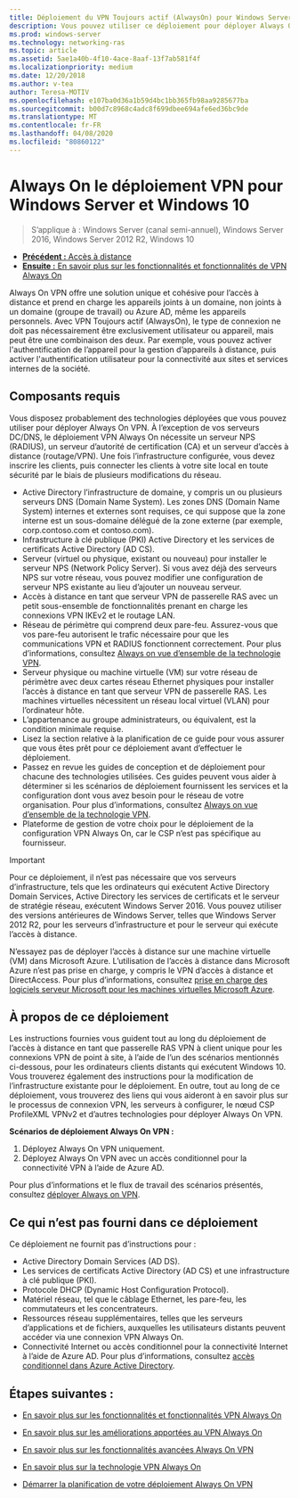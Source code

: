 ```yaml
---
title: Déploiement du VPN Toujours actif (AlwaysOn) pour Windows Server et Windows 10
description: Vous pouvez utiliser ce déploiement pour déployer Always On connexions de réseau privé virtuel (VPN) pour les employés distants à l’aide de l’accès à distance dans Windows Server 2016 ou version ultérieure et Always On profils VPN pour les ordinateurs clients Windows 10.
ms.prod: windows-server
ms.technology: networking-ras
ms.topic: article
ms.assetid: 5ae1a40b-4f10-4ace-8aaf-13f7ab581f4f
ms.localizationpriority: medium
ms.date: 12/20/2018
ms.author: v-tea
author: Teresa-MOTIV
ms.openlocfilehash: e107ba0d36a1b59d4bc1bb365fb98aa9285677ba
ms.sourcegitcommit: b00d7c8968c4adc8f699dbee694afe6ed36bc9de
ms.translationtype: MT
ms.contentlocale: fr-FR
ms.lasthandoff: 04/08/2020
ms.locfileid: "80860122"
---
```

# <a name="always-on-vpn-deployment-for-windows-server-and-windows-10"></a>Always On le déploiement VPN pour Windows Server et Windows 10

>S’applique à : Windows Server (canal semi-annuel), Windows Server 2016, Windows Server 2012 R2, Windows 10

- [**Précédent :** Accès à distance](../../../Remote-Access.md)<br>
- [**Ensuite :** En savoir plus sur les fonctionnalités et fonctionnalités de VPN Always On](../../vpn-map-da.md)

Always On VPN offre une solution unique et cohésive pour l’accès à distance et prend en charge les appareils joints à un domaine, non joints à un domaine (groupe de travail) ou Azure AD, même les appareils personnels. Avec VPN Toujours actif (AlwaysOn), le type de connexion ne doit pas nécessairement être exclusivement utilisateur ou appareil, mais peut être une combinaison des deux. Par exemple, vous pouvez activer l'authentification de l’appareil pour la gestion d’appareils à distance, puis activer l'authentification utilisateur pour la connectivité aux sites et services internes de la société.

## <a name="prerequisites"></a>Composants requis

Vous disposez probablement des technologies déployées que vous pouvez utiliser pour déployer Always On VPN. À l’exception de vos serveurs DC/DNS, le déploiement VPN Always On nécessite un serveur NPS (RADIUS), un serveur d’autorité de certification (CA) et un serveur d’accès à distance (routage/VPN). Une fois l’infrastructure configurée, vous devez inscrire les clients, puis connecter les clients à votre site local en toute sécurité par le biais de plusieurs modifications du réseau.

- Active Directory l’infrastructure de domaine, y compris un ou plusieurs serveurs DNS (Domain Name System). Les zones DNS (Domain Name System) internes et externes sont requises, ce qui suppose que la zone interne est un sous-domaine délégué de la zone externe (par exemple, corp.contoso.com et contoso.com).
- Infrastructure à clé publique (PKI) Active Directory et les services de certificats Active Directory (AD CS).
- Serveur (virtuel ou physique, existant ou nouveau) pour installer le serveur NPS (Network Policy Server). Si vous avez déjà des serveurs NPS sur votre réseau, vous pouvez modifier une configuration de serveur NPS existante au lieu d’ajouter un nouveau serveur.
- Accès à distance en tant que serveur VPN de passerelle RAS avec un petit sous-ensemble de fonctionnalités prenant en charge les connexions VPN IKEv2 et le routage LAN.
- Réseau de périmètre qui comprend deux pare-feu.  Assurez-vous que vos pare-feu autorisent le trafic nécessaire pour que les communications VPN et RADIUS fonctionnent correctement. Pour plus d’informations, consultez [Always on vue d’ensemble de la technologie VPN](../always-on-vpn-technology-overview.md).
- Serveur physique ou machine virtuelle (VM) sur votre réseau de périmètre avec deux cartes réseau Ethernet physiques pour installer l’accès à distance en tant que serveur VPN de passerelle RAS. Les machines virtuelles nécessitent un réseau local virtuel (VLAN) pour l’ordinateur hôte. 
- L’appartenance au groupe administrateurs, ou équivalent, est la condition minimale requise.
- Lisez la section relative à la planification de ce guide pour vous assurer que vous êtes prêt pour ce déploiement avant d’effectuer le déploiement.
- Passez en revue les guides de conception et de déploiement pour chacune des technologies utilisées. Ces guides peuvent vous aider à déterminer si les scénarios de déploiement fournissent les services et la configuration dont vous avez besoin pour le réseau de votre organisation. Pour plus d’informations, consultez [Always on vue d’ensemble de la technologie VPN](../always-on-vpn-technology-overview.md).
- Plateforme de gestion de votre choix pour le déploiement de la configuration VPN Always On, car le CSP n’est pas spécifique au fournisseur.

>[!IMPORTANT]
>Pour ce déploiement, il n’est pas nécessaire que vos serveurs d’infrastructure, tels que les ordinateurs qui exécutent Active Directory Domain Services, Active Directory les services de certificats et le serveur de stratégie réseau, exécutent Windows Server 2016. Vous pouvez utiliser des versions antérieures de Windows Server, telles que Windows Server 2012 R2, pour les serveurs d’infrastructure et pour le serveur qui exécute l’accès à distance.
>
>N’essayez pas de déployer l’accès à distance sur une machine virtuelle (VM) dans Microsoft Azure. L’utilisation de l’accès à distance dans Microsoft Azure n’est pas prise en charge, y compris le VPN d’accès à distance et DirectAccess. Pour plus d’informations, consultez [prise en charge des logiciels serveur Microsoft pour les machines virtuelles Microsoft Azure](https://support.microsoft.com/help/2721672/microsoft-server-software-support-for-microsoft-azure-virtual-machines).

## <a name="about-this-deployment"></a>À propos de ce déploiement

Les instructions fournies vous guident tout au long du déploiement de l’accès à distance en tant que passerelle RAS VPN à client unique pour les connexions VPN de point à site, à l’aide de l’un des scénarios mentionnés ci-dessous, pour les ordinateurs clients distants qui exécutent Windows 10. Vous trouverez également des instructions pour la modification de l’infrastructure existante pour le déploiement. En outre, tout au long de ce déploiement, vous trouverez des liens qui vous aideront à en savoir plus sur le processus de connexion VPN, les serveurs à configurer, le nœud CSP ProfileXML VPNv2 et d’autres technologies pour déployer Always On VPN.

**Scénarios de déploiement Always On VPN :**

1. Déployez Always On VPN uniquement.
2. Déployez Always On VPN avec un accès conditionnel pour la connectivité VPN à l’aide de Azure AD.

Pour plus d’informations et le flux de travail des scénarios présentés, consultez [déployer Always on VPN](always-on-vpn-deploy-deployment.md).

## <a name="what-isnt-provided-in-this-deployment"></a>Ce qui n’est pas fourni dans ce déploiement

Ce déploiement ne fournit pas d’instructions pour :

- Active Directory Domain Services (AD DS).
- Les services de certificats Active Directory (AD CS) et une infrastructure à clé publique (PKI).
- Protocole DHCP (Dynamic Host Configuration Protocol).
- Matériel réseau, tel que le câblage Ethernet, les pare-feu, les commutateurs et les concentrateurs.
- Ressources réseau supplémentaires, telles que les serveurs d’applications et de fichiers, auxquelles les utilisateurs distants peuvent accéder via une connexion VPN Always On.
- Connectivité Internet ou accès conditionnel pour la connectivité Internet à l’aide de Azure AD. Pour plus d’informations, consultez [accès conditionnel dans Azure Active Directory](https://docs.microsoft.com/azure/active-directory/active-directory-conditional-access-azure-portal).

## <a name="next-steps"></a>Étapes suivantes :

- [En savoir plus sur les fonctionnalités et fonctionnalités VPN Always On](../../vpn-map-da.md)

- [En savoir plus sur les améliorations apportées au VPN Always On](../always-on-vpn-enhancements.md)

- [En savoir plus sur les fonctionnalités avancées Always On VPN](always-on-vpn-adv-options.md)

- [En savoir plus sur la technologie VPN Always On](../always-on-vpn-technology-overview.md)

- [Démarrer la planification de votre déploiement Always On VPN](always-on-vpn-deploy-deployment.md)